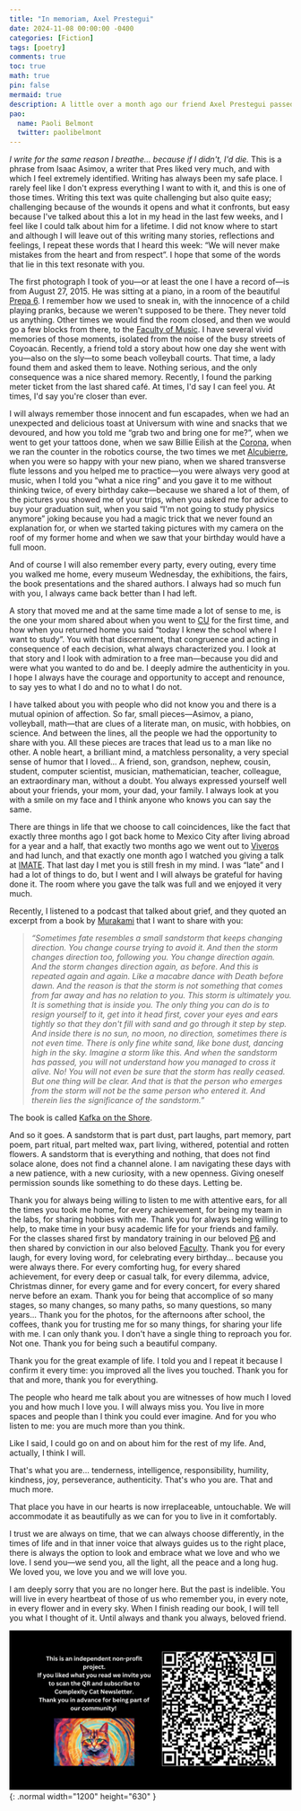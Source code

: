 ```yaml
---
title: "In memoriam, Axel Prestegui"
date: 2024-11-08 00:00:00 -0400
categories: [Fiction]
tags: [poetry]
comments: true
toc: true 
math: true
pin: false
mermaid: true
description: A little over a month ago our friend Axel Prestegui passed away. Behind him was a great human being and a talented mathematician. For this reason and more, today we have decided to honor him by translating a piece of writing that one of his best friends recited during his funeral tribute.
pao:
  name: Paoli Belmont
  twitter: paolibelmont
---
```

_I write for the same reason I breathe... because if I didn't, I'd die._ This is a phrase from Isaac Asimov, a writer that Pres liked very much, and with which I feel extremely identified. Writing has always been my safe place. I rarely feel like I don't express everything I want to with it, and this is one of those times. Writing this text was quite challenging but also quite easy; challenging because of the wounds it opens and what it confronts, but easy because I've talked about this a lot in my head in the last few weeks, and I feel like I could talk about him for a lifetime. I did not know where to start and although I will leave out of this writing many stories, reflections and feelings, I repeat these words that I heard this week: “We will never make mistakes from the heart and from respect”. I hope that some of the words that lie in this text resonate with you.

The first photograph I took of you—or at least the one I have a record of—is from August 27, 2015. He was sitting at a piano, in a room of the beautiful [Prepa 6](https://en.wikipedia.org/wiki/Escuela_Nacional_Preparatoria_6_%22Antonio_Caso%22). I remember how we used to sneak in, with the innocence of a child playing pranks, because we weren't supposed to be there. They never told us anything. Other times we would find the room closed, and then we would go a few blocks from there, to the [Faculty of Music](https://www.wikidata.org/wiki/Q5838768). I have several vivid memories of those moments, isolated from the noise of the busy streets of Coyoacán. Recently, a friend told a story about how one day she went with you—also on the sly—to some beach volleyball courts. That time, a lady found them and asked them to leave. Nothing serious, and the only consequence was a nice shared memory. Recently, I found the parking meter ticket from the last shared café. At times, I'd say I can feel you. At times, I'd say you're closer than ever.

I will always remember those innocent and fun escapades, when we had an unexpected and delicious toast at Universum with wine and snacks that we devoured, and how you told me “grab two and bring one for me?”, when we went to get your tattoos done, when we saw Billie Eilish at the [Corona](https://en.wikipedia.org/wiki/Corona_Capital), when we ran the counter in the robotics course, the two times we met [Alcubierre](https://en.wikipedia.org/wiki/Miguel_Alcubierre), when you were so happy with your new piano, when we shared transverse flute lessons and you helped me to practice—you were always very good at music, when I told you “what a nice ring” and you gave it to me without thinking twice, of every birthday cake—because we shared a lot of them, of the pictures you showed me of your trips, when you asked me for advice to buy your graduation suit, when you said “I'm not going to study physics anymore” joking because you had a magic trick that we never found an explanation for, or when we started taking pictures with my camera on the roof of my former home and when we saw that your birthday would have a full moon.

And of course I will also remember every party, every outing, every time you walked me home, every museum Wednesday, the exhibitions, the fairs, the book presentations and the shared authors. I always had so much fun with you, I always came back better than I had left.

A story that moved me and at the same time made a lot of sense to me, is the one your mom shared about when you went to [CU](https://en.wikipedia.org/wiki/Ciudad_Universitaria,_Mexico_City) for the first time, and how when you returned home you said “today I knew the school where I want to study”. You with that discernment, that congruence and acting in consequence of each decision, what always characterized you. I look at that story and I look with admiration to a free man—because you did and were what you wanted to do and be. I deeply admire the authenticity in you. I hope I always have the courage and opportunity to accept and renounce, to say yes to what I do and no to what I do not.

I have talked about you with people who did not know you and there is a mutual opinion of affection. So far, small pieces—Asimov, a piano, volleyball, math—that are clues of a literate man, on music, with hobbies, on science. And between the lines, all the people we had the opportunity to share with you. All these pieces are traces that lead us to a man like no other. A noble heart, a brilliant mind, a matchless personality, a very special sense of humor that I loved... A friend, son, grandson, nephew, cousin, student, computer scientist, musician, mathematician, teacher, colleague, an extraordinary man, without a doubt. You always expressed yourself well about your friends, your mom, your dad, your family. I always look at you with a smile on my face and I think anyone who knows you can say the same.

There are things in life that we choose to call coincidences, like the fact that exactly three months ago I got back home to Mexico City after living abroad for a year and a half, that exactly two months ago we went out to [Viveros](https://en.wikipedia.org/wiki/Viveros_de_Coyoac%C3%A1n) and had lunch, and that exactly one month ago I watched you giving a talk at [IMATE](https://www.instagram.com/imate.unam/reels/). That last day I met you is still fresh in my mind. I was “late” and I had a lot of things to do, but I went and I will always be grateful for having done it. The room where you gave the talk was full and we enjoyed it very much.

Recently, I listened to a podcast that talked about grief, and they quoted an excerpt from a book by [Murakami](https://en.wikipedia.org/wiki/Haruki_Murakami) that I want to share with you:

> _“Sometimes fate resembles a small sandstorm that keeps changing direction. You change course trying to avoid it. And then the storm changes direction too, following you. You change direction again. And the storm changes direction again, as before. And this is repeated again and again. Like a macabre dance with Death before dawn. And the reason is that the storm is not something that comes from far away and has no relation to you. This storm is ultimately you. It is something that is inside you. The only thing you can do is to resign yourself to it, get into it head first, cover your eyes and ears tightly so that they don't fill with sand and go through it step by step. And inside there is no sun, no moon, no direction, sometimes there is not even time. There is only fine white sand, like bone dust, dancing high in the sky. Imagine a storm like this._
> _And when the sandstorm has passed, you will not understand how you managed to cross it alive. No! You will not even be sure that the storm has really ceased. But one thing will be clear. And that is that the person who emerges from the storm will not be the same person who entered it. And therein lies the significance of the sandstorm.”_

The book is called [Kafka on the Shore](https://en.wikipedia.org/wiki/Kafka_on_the_Shore).

And so it goes. A sandstorm that is part dust, part laughs, part memory, part poem, part ritual, part melted wax, part living, withered, potential and rotten flowers. A sandstorm that is everything and nothing, that does not find solace alone, does not find a channel alone. I am navigating these days with a new patience, with a new curiosity, with a new openness. Giving oneself permission sounds like something to do these days. Letting be.

Thank you for always being willing to listen to me with attentive ears, for all the times you took me home, for every achievement, for being my team in the labs, for sharing hobbies with me. Thank you for always being willing to help, to make time in your busy academic life for your friends and family. For the classes shared first by mandatory training in our beloved [P6](https://en.wikipedia.org/wiki/Escuela_Nacional_Preparatoria_6_%22Antonio_Caso%22) and then shared by conviction in our also beloved [Faculty](https://en.wikipedia.org/wiki/School_of_Sciences,_UNAM). Thank you for every laugh, for every loving word, for celebrating every birthday... because you were always there. For every comforting hug, for every shared achievement, for every deep or casual talk, for every dilemma, advice, Christmas dinner, for every game and for every concert, for every shared nerve before an exam. Thank you for being that accomplice of so many stages, so many changes, so many paths, so many questions, so many years... Thank you for the photos, for the afternoons after school, the coffees, thank you for trusting me for so many things, for sharing your life with me. I can only thank you. I don't have a single thing to reproach you for. Not one. Thank you for being such a beautiful company.

Thank you for the great example of life. I told you and I repeat it because I confirm it every time: you improved all the lives you touched. Thank you for that and more, thank you for everything.

The people who heard me talk about you are witnesses of how much I loved you and how much I love you. I will always miss you. You live in more spaces and people than I think you could ever imagine. And for you who listen to me: you are much more than you think.

Like I said, I could go on and on about him for the rest of my life. And, actually, I think I will.

That's what you are... tenderness, intelligence, responsibility, humility, kindness, joy, perseverance, authenticity. That's who you are. That and much more.

That place you have in our hearts is now irreplaceable, untouchable. We will accommodate it as beautifully as we can for you to live in it comfortably.

I trust we are always on time, that we can always choose differently, in the times of life and in that inner voice that always guides us to the right place, there is always the option to look and embrace what we love and who we love. I send you—we send you, all the light, all the peace and a long hug. We loved you, we love you and we will love you.

I am deeply sorry that you are no longer here. But the past is indelible. You will live in every heartbeat of those of us who remember you, in every note, in every flower and in every sky. When I finish reading our book, I will tell you what I thought of it. Until always and thank you always, beloved friend.


![Desktop View](/assets/img/fix/complexity-cat-newsletter.png){: .normal width="1200" height="630" }
